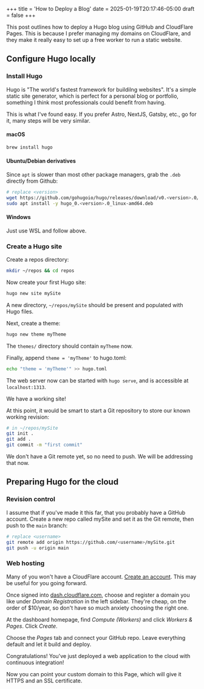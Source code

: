 +++
title = 'How to Deploy a Blog'
date = 2025-01-19T20:17:46-05:00
draft = false
+++

This post outlines how to deploy a Hugo blog using GitHub and CloudFlare Pages. This is because I prefer managing my domains on CloudFlare, and they make it really easy to set up a free worker to run a static website.

## Configure Hugo locally

### Install Hugo

Hugo is "The world's fastest framework for buildilng websites". It's a simple static site generator, which is perfect for a personal blog or portfolio, something I think most professionals could benefit from having.

This is what I've found easy. If you prefer Astro, NextJS, Gatsby, etc., go for it, many steps will be very similar.

#### macOS

```zsh
brew install hugo
```

#### Ubuntu/Debian derivatives

Since `apt` is slower than most other package managers, grab the `.deb` directly from Github:

```zsh
# replace <version>
wget https://github.com/gohugoio/hugo/releases/download/v0.<version>.0/hugo_0.<version>.0_linux-amd64.deb
sudo apt install -y hugo_0.<version>.0_linux-amd64.deb
```

#### Windows

Just use WSL and follow above.

### Create a Hugo site

Create a repos directory:

```zsh
mkdir ~/repos && cd repos
```

Now create your first Hugo site:

```zsh
hugo new site mySite
```

A new directory, `~/repos/mySite` should be present and populated with Hugo files.

Next, create a theme:

```zsh
hugo new theme myTheme
```

The `themes/` directory should contain `myTheme` now.

Finally, append `theme = 'myTheme'` to hugo.toml:

```zsh
echo "theme = 'myTheme'" >> hugo.toml
```

The web server now can be started with `hugo serve`, and is accessible at `localhost:1313`.

We have a working site!

At this point, it would be smart to start a Git repository to store our known working revision:

```zsh
# in ~/repos/mySite
git init .
git add .
git commit -m "first commit"
```

We don't have a Git remote yet, so no need to push. We will be addressing that now.

## Preparing Hugo for the cloud

### Revision control

I assume that if you've made it this far, that you probably have a GitHub account. Create a new repo called mySite and set it as the Git remote, then push to the `main` branch:

```zsh
# replace <username> 
git remote add origin https://github.com/<username>/mySite.git
git push -u origin main
```

### Web hosting

Many of you won't have a CloudFlare account. [Create an account](https://www.cloudflare.com/). This may be useful for you going forward.

Once signed into [dash.cloudflare.com](https://dash.cloudflare.com), choose and register a domain you like under *Domain Registration* in the left sidebar. They're cheap, on the order of $10/year, so don't have so much anxiety choosing the right one.

At the dashboard homepage, find *Compute (Workers)* and click *Workers & Pages*. Click *Create*.

Choose the *Pages* tab and connect your GitHub repo. Leave everything default and let it build and deploy.

Congratulations! You've just deployed a web application to the cloud with continuous integration!

Now you can point your custom domain to this Page, which will give it HTTPS and an SSL certificate.
